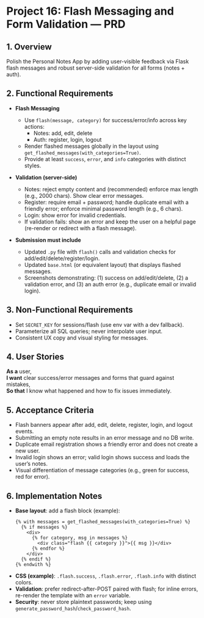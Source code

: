 # Project 16: Flash Messaging and Form Validation — PRD

## 1. Overview
Polish the Personal Notes App by adding user-visible feedback via Flask flash messages and robust server-side validation for all forms (notes + auth).

## 2. Functional Requirements
- **Flash Messaging**
  - Use `flash(message, category)` for success/error/info across key actions:
    - Notes: add, edit, delete
    - Auth: register, login, logout
  - Render flashed messages globally in the layout using `get_flashed_messages(with_categories=True)`.
  - Provide at least `success`, `error`, and `info` categories with distinct styles.

- **Validation (server-side)**
  - Notes: reject empty content and (recommended) enforce max length (e.g., 2000 chars). Show clear error messages.
  - Register: require email + password; handle duplicate email with a friendly error; enforce minimal password length (e.g., 6 chars).
  - Login: show error for invalid credentials.
  - If validation fails: show an error and keep the user on a helpful page (re-render or redirect with a flash message).

- **Submission must include**
  - Updated `.py` file with `flash()` calls and validation checks for add/edit/delete/register/login.
  - Updated `base.html` (or equivalent layout) that displays flashed messages.
  - Screenshots demonstrating: (1) success on add/edit/delete, (2) a validation error, and (3) an auth error (e.g., duplicate email or invalid login).

## 3. Non-Functional Requirements
- Set `SECRET_KEY` for sessions/flash (use env var with a dev fallback).
- Parameterize all SQL queries; never interpolate user input.
- Consistent UX copy and visual styling for messages.

## 4. User Stories
**As a** user,  
**I want** clear success/error messages and forms that guard against mistakes,  
**So that** I know what happened and how to fix issues immediately.

## 5. Acceptance Criteria
- Flash banners appear after add, edit, delete, register, login, and logout events.
- Submitting an empty note results in an error message and no DB write.
- Duplicate email registration shows a friendly error and does not create a new user.
- Invalid login shows an error; valid login shows success and loads the user’s notes.
- Visual differentiation of message categories (e.g., green for success, red for error).

## 6. Implementation Notes
- **Base layout**: add a flash block (example):
  ```jinja2
  {% with messages = get_flashed_messages(with_categories=True) %}
    {% if messages %}
      <div>
        {% for category, msg in messages %}
          <div class="flash {{ category }}">{{ msg }}</div>
        {% endfor %}
      </div>
    {% endif %}
  {% endwith %}
  ```
- **CSS (example)**: `.flash.success`, `.flash.error`, `.flash.info` with distinct colors.
- **Validation**: prefer redirect-after-POST paired with flash; for inline errors, re-render the template with an `error` variable.
- **Security**: never store plaintext passwords; keep using `generate_password_hash`/`check_password_hash`.
